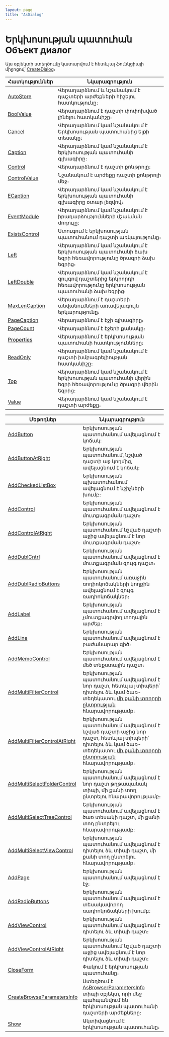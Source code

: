```yaml
---
layout: page
title: "AsDialog"
---
```





# Երկխոսության պատուհան Объект диалог 

Այս օբյեկտի ստեղծումը կատարվում է հետևյալ ֆունկցիայի միջոցով՝ [CreateDialog](Functions/InterfaceManagment/CreateDialog.html)։


|Հատկություններ|Նկարագրություն|
|--|--|
|[AutoStore](AsUstPar/AutoStore.html) | Վերադարձնում և նշանակում է դաշտերի արժեքների հիշելու հատկությունը։|
|[BoolValue](AsUstPar/BoolValue.html) |Վերադարձնում է  դաշտի փոփոխված լինելու հատկանիշը։|
|[Cancel](AsUstPar/Cancel.html) |  Վերադարձնում կամ նշանակում է Երկխոսության պատուհանից ելքի տեսակը։|
|[Caption](AsUstPar/Caption.html) |Վերադարձնում կամ նշանակում է  երկխոսության պատուհանի գլխագիրը։|
|[Control](AsUstPar/Control.html) |Վերադարձնում է դաշտի քոնթրոլը։|
|[ControlValue](AsUstPar/ControlValue_D.html) |Նշանակում է արժեքը դաշտի քոնթրոլի մեջ։|
|[ECaption](AsUstPar/ECaption.html) | Վերադարձնում կամ նշանակում է  երկխոսության պատուհանի գլխագիրը օտար լեզվով։|
|[EventModule](AsUstPar/EventModule.html) |Վերադարձնում կամ նշանակում է իրադարձությունների մշակման  մոդուլը։|
|[ExistsControl](AsUstPar/ExistsControl.html) |  Ստուգում է երկխոսության պատուհանում դաշտի առկայությունը։|
|[Left](AsUstPar/Left.html) |Վերադարձնում կամ նշանակում է երկխոսության պատուհանի ձախ եզրի հեռավորությունը ծրագրի ձախ եզրից։|
|[LeftDouble](AsUstPar/LeftDouble.html) | Վերադարձնում կամ նշանակում է զույգով դաշտերից երկրորդի  հեռավորությունը երկխոսության պատուհանի ձախ եզրից։|
|[MaxLenCaption](AsUstPar/MaxLenCaption.html) | Վերադարձնում է դաշտերի  անվանումների առավելագույն երկարությունը։|
|[PageCaption](AsUstPar/PageCaption.html) |Վերադարձնում է էջի գլխագիրը։|
|[PageCount](AsUstPar/PageCount.html) |Վերադարձնում է էջերի քանակը։|
|[Properties](AsUstPar/Properties.html) |Վերադարձնում է երկխոսության պատուհանի հատկությունները։|
|[ReadOnly](AsUstPar/ReadOnly.html) | Վերադարձնում կամ նշանակում է դաշտի  խմբագրելիության հատկանիշը։|
|[Top](AsUstPar/Top.html) | Վերադարձնում կամ նշանակում է երկխոսության պատուհանի վերին եզրի հեռավորությունը ծրագրի վերին եզրից։|
|[Value](AsUstPar/Value.html) | Վերադարձնում կամ նշանակում է դաշտի արժեքը։|

|Մեթոդներ|Նկարագրություն|
|--|--|
|[AddButton](AsUstPar/AddButton.html) | Երկխոսության պատուհանում ավելացնում է կոճակ:|
|[AddButtonAtRight](AsUstPar/AddButtonAtRight.html) |Երկխոսության պատուհանում, նշված դաշտի աջ կողմից, ավելացնում է կոճակ։|
|[AddCheckedListBox](AsUstPar/AddCheckedListBox.html)|Երկխոսության պխատուհանում ավելացնում է նշիչների խումբ։ |
|[AddControl](AsUstPar/AddControl.html) | Երկխոսության պատուհանում ավելացնում է մուտքագրման դաշտ։|
|[AddControlAtRight](AsUstPar/AddControlAtRight.html) |Երկխոսության պատուհանում նշված դաշտի աջից ավելացնում է նոր մուտքագրման դաշտ։|
|[AddDublCntrl](AsUstPar/AddDublCntrl.html) | Երկխոսության պատուհանում ավելացնում է մուտքագրման զույգ դաշտ։|
|[AddDublRadioButtons](AsUstPar/AddDublRadioButtons.html) |Երկխոսության պատուհանում առաջին ռոդիոկոճակների կողքին  ավելացնում է զույգ ռադիոկոճակներ։|
|[AddLabel](AsUstPar/AddLabel.html) | Երկխոսության պատուհանում ավելացնում է չմուտքագրվող տողային արժեք։|
|[AddLine](AsUstPar/AddLine.html) | Երկխոսության պատուհանում ավելացնում է բաժանարար գիծ։|
|[AddMemoControl](AsUstPar/AddMemoControl.html) | Երկխոսության պատուհանում ավելացնում է մեծ տեքստային դաշտ։|
|[AddMultiFilterControl](AsUstPar/AddMultiFilterControl.md) | Երկխոսության պատուհանում ավելացնում է նոր դաշտ, հետևյալ տիպերի՝ դիտելու ձև կամ  ծառ-տեղեկատու [մի քանի տողորի ընտրության](AsModalBrowser/MultiSelect.html) հնարավորությամբ։|
|[AddMultiFilterControlAtRight](AsUstPar/AddMultiFilterControlAtRight.html) | Երկխոսության պատուհանում ավելացնում է նշված դաշտի աջից նոր դաշտ, հետևյալ տիպերի՝ դիտելու ձև կամ  ծառ-տեղեկատու [մի քանի տողորի ընտրության](AsModalBrowser/MultiSelect.html) հնարավորությամբ։|
|[AddMultiSelectFolderControl](AsUstPar/AddMultiSelectFolderControl.html) |Երկխոսության պատուհանում ավելացնում է նոր դաշտ թղթապանակ տիպի, մի քանի տող ընտրելու հնարավորությամբ։|
|[AddMultiSelectTreeControl](AsUstPar/AddMultiSelectTreeControl.html) | Երկխոսության պատուհանում ավելացնում է ծառ տեսակի դաշտ, մի քանի տող ընտրելու հնարավորությամբ։|
|[AddMultiSelectViewControl](AsUstPar/AddMultiSelectViewControl.html) |Երկխոսության պատուհանում ավելացնում է դիտելու ձև տիպի դաշտ, մի քանի տող ընտրելու հնարավորությամբ։|
|[AddPage](AsUstPar/AddPage.html) |Երկխոսության պատուհանում ավելացնում է էջ։|
|[AddRadioButtons](AsUstPar/AddRadioButtons.html) | Երկխոսության պատուհանում ավելացնում է տեսակավորող ռադիոկոճակների խումբ։|
|[AddViewControl](AsUstPar/AddViewControl.html) | Երկխոսության պատուհանում ավելացնում է դիտելու ձև տիպի դաշտ։|
|[AddViewControlAtRight](AsUstPar/AddViewControlAtRight.html) | Երկխոսության պատուհանում նշված դաշտի աջից ավելացնում է նոր դիտելու ձև տիպի  դաշտ։|
|[CloseForm](AsUstPar/CloseForm.html) | Փակում է երկխոսության պատուհանը։|
|[CreateBrowseParametersInfo](AsUstPar/CreateBrowseParametersInfo.html) | Ստեղծում է [AsBrowserParametersInfo](AsBrowserParametersInfo.html) տիպի օբյեկտ, որի մեջ պահպանվում են երկխոսության պատուհանի դաշտերի արժեքները։|
|[Show](AsUstPar/Show.html) |Ակտիվացնում է երկխոսության պատուհանը։|